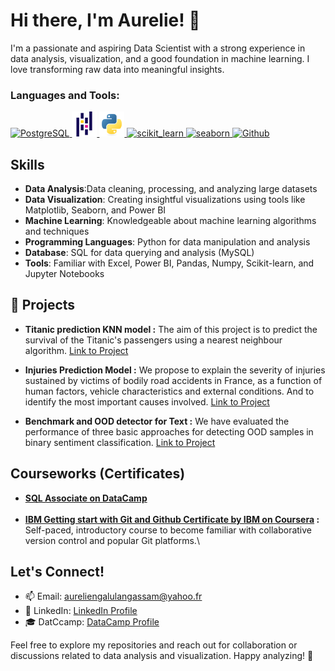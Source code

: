 # Hi there, I'm Aurelie! 👋

I'm a passionate and aspiring Data Scientist with a strong experience in data analysis, visualization, and a good foundation in machine learning. I love transforming raw data into meaningful insights.


<h3 align="left">Languages and Tools:</h3>
<p align="left"> <a href="https://www.postgresql.org/" target="_blank" rel="noreferrer"> <img src="https://user-images.githubusercontent.com/25181517/117208740-bfb78400-adf5-11eb-97bb-09072b6bedfc.png" alt="PostgreSQL" width="40" height="40"/> </a> <a href="https://pandas.pydata.org/" target="_blank" rel="noreferrer"> <img src="https://raw.githubusercontent.com/devicons/devicon/2ae2a900d2f041da66e950e4d48052658d850630/icons/pandas/pandas-original.svg" alt="pandas" width="40" height="40"/> </a> <a href="https://www.python.org" target="_blank" rel="noreferrer"> <img src="https://raw.githubusercontent.com/devicons/devicon/master/icons/python/python-original.svg" alt="python" width="40" height="40"/> </a> <a href="https://scikit-learn.org/" target="_blank" rel="noreferrer"> <img src="https://upload.wikimedia.org/wikipedia/commons/0/05/Scikit_learn_logo_small.svg" alt="scikit_learn" width="40" height="40"/> </a> <a href="https://seaborn.pydata.org/" target="_blank" rel="noreferrer"> <img src="https://seaborn.pydata.org/_images/logo-mark-lightbg.svg" alt="seaborn" width="40" height="40"/> </a> <a href="https://www.github.com/" target="_blank" rel="noreferrer"> <img src="https://user-images.githubusercontent.com/25181517/192108374-8da61ba1-99ec-41d7-80b8-fb2f7c0a4948.png" alt="Github" width="40" height="40"/> </a> </p>


## Skills
- **Data Analysis**:Data cleaning, processing, and analyzing large datasets
- **Data Visualization**: Creating insightful visualizations using tools like Matplotlib, Seaborn, and Power BI
- **Machine Learning**: Knowledgeable about machine learning algorithms and techniques
- **Programming Languages**: Python for data manipulation and analysis
- **Database**: SQL for data querying and analysis (MySQL)
- **Tools**: Familiar with Excel, Power BI, Pandas, Numpy, Scikit-learn, and Jupyter Notebooks


## 🚀 Projects
- **Titanic prediction KNN model :** The aim of this project is to predict the survival of the Titanic's passengers using a nearest neighbour algorithm.
   [Link to Project](https://github.com/AurelieNgalula/Titanic-KNN-)
- **Injuries Prediction Model :** We propose to explain the severity of injuries sustained by victims of bodily road accidents in France, as a function of human factors, vehicle characteristics and external conditions. And to identify the most important causes involved.
  [Link to Project](https://github.com/AurelieNgalula/blessures_accidents_corporels_France)

- **Benchmark and OOD detector for Text :** We have evaluated the performance of three basic approaches for detecting OOD samples in binary sentiment classification.
  [Link to Project](https://github.com/AurelieNgalula/OOD_NLP)



## Courseworks (Certificates)

- **[SQL Associate on DataCamp](https://www.datacamp.com/certificate/SQA0011096722415)**
  <br>  </br>
- **[IBM Getting start with Git and Github Certificate by IBM on Coursera](https://coursera.org/share/22dd993a9a0966de784582e66acfaf04) :** \
  Self-paced, introductory course to become familiar with collaborative version control and popular Git platforms.\
  
## Let's Connect!
- 📫 Email: aureliengalulangassam@yahoo.fr
- 💼 LinkedIn: [LinkedIn Profile](https://www.linkedin.com/in/aurelie-ngalula-ngassam-845033104)
- 🎓 DatCcamp: [DataCamp Profile](https://www.datacamp.com/portfolio/aureliengalulangassam)



Feel free to explore my repositories and reach out for collaboration or discussions related to data analysis and visualization. Happy analyzing! 🚀
